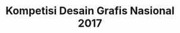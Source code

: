 ---
layout:   certificate
title:    "Kompetisi Desain Grafis Nasional 2017"
slug:     lomba-gdcunity
category: lomba
issuer:   "UKM Rekayasa Teknologi Universitas Negeri Yogyakarta"
---
